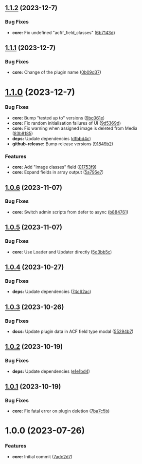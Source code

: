 ## [1.1.2](https://github.com/lexo-ch/acf-image-focus/compare/v1.1.1...v1.1.2) (2023-12-7)


### Bug Fixes

* **core:** Fix undefined "acfif_field_classes" ([6b7143d](https://github.com/lexo-ch/acf-image-focus/commit/6b7143d32e67463f6f17a1053717a2a58e912ec5))

## [1.1.1](https://github.com/lexo-ch/acf-image-focus/compare/v1.1.0...v1.1.1) (2023-12-7)


### Bug Fixes

* **core:** Change of the plugin name ([0b09d37](https://github.com/lexo-ch/acf-image-focus/commit/0b09d37839f08ec7fccfd7f66cf36eed52b655bd))

# [1.1.0](https://github.com/lexo-ch/acf-image-focus/compare/v1.0.6...v1.1.0) (2023-12-7)


### Bug Fixes

* **core:** Bump "tested up to" versions ([9bc061e](https://github.com/lexo-ch/acf-image-focus/commit/9bc061e231fb08d9af2a5f7214175a2ab6f1213d))
* **core:** Fix random initialisation failures of UI ([9d5369d](https://github.com/lexo-ch/acf-image-focus/commit/9d5369d87c89417fc244f72feeb647b683691fb9))
* **core:** Fix warning when assigned image is deleted from Media ([83b8185](https://github.com/lexo-ch/acf-image-focus/commit/83b818500daf3c644e0c8333461b1313cae894b9))
* **deps:** Update dependencies ([dfbbd4c](https://github.com/lexo-ch/acf-image-focus/commit/dfbbd4c2be8b681f9afb02c9d81b3daf73b46cc0))
* **github-release:** Bump release versions ([91849b2](https://github.com/lexo-ch/acf-image-focus/commit/91849b2cf51d2eee290fcbe233fafd2fd0ebdc58))


### Features

* **core:** Add "Image classes" field ([01753f9](https://github.com/lexo-ch/acf-image-focus/commit/01753f9e0b2abdb92b15a9e394d2cfdc5271ca96))
* **core:** Expand fields in array output ([5a795e7](https://github.com/lexo-ch/acf-image-focus/commit/5a795e7f95cde6d3da6c914148b937d2a9bc18c0))

## [1.0.6](https://github.com/lexo-ch/acf-image-focus/compare/v1.0.5...v1.0.6) (2023-11-07)


### Bug Fixes

* **core:** Switch admin scripts from defer to async ([b884761](https://github.com/lexo-ch/acf-image-focus/commit/b884761f2eb3ffa8d6be2f0f48d3036bbfb4d590))

## [1.0.5](https://github.com/lexo-ch/acf-image-focus/compare/v1.0.4...v1.0.5) (2023-11-07)


### Bug Fixes

* **core:** Use Loader and Updater directly ([5d3bb5c](https://github.com/lexo-ch/acf-image-focus/commit/5d3bb5cb921fc71be6cc32b1571ae00ae7021e7e))

## [1.0.4](https://github.com/lexo-ch/acf-image-focus/compare/v1.0.3...v1.0.4) (2023-10-27)


### Bug Fixes

* **deps:** Update dependencies ([74c62ac](https://github.com/lexo-ch/acf-image-focus/commit/74c62acfdefe2231fbea2e1802dc51112a647f5b))

## [1.0.3](https://github.com/lexo-ch/acf-image-focus/compare/v1.0.2...v1.0.3) (2023-10-26)


### Bug Fixes

* **docs:** Update plugin data in ACF field type modal ([55294b7](https://github.com/lexo-ch/acf-image-focus/commit/55294b7260b335f08a0b04435d232cb8e565c66e))

## [1.0.2](https://github.com/lexo-ch/acf-image-focus/compare/v1.0.1...v1.0.2) (2023-10-19)


### Bug Fixes

* **deps:** Update dependencies ([e1e1bd4](https://github.com/lexo-ch/acf-image-focus/commit/e1e1bd4b17a687968365bfd06e2c4bb2f0a84cb2))

## [1.0.1](https://github.com/lexo-ch/acf-image-focus/compare/v1.0.0...v1.0.1) (2023-10-19)


### Bug Fixes

* **core:** Fix fatal error on plugin deletion ([7ba7c5b](https://github.com/lexo-ch/acf-image-focus/commit/7ba7c5b8b1841efc96eab73d96ef1c0435223bf1))

# 1.0.0 (2023-07-26)


### Features

* **core:** Initial commit ([7adc2d7](https://github.com/lexo-ch/acf-image-focus/commit/7adc2d7d4c4b69800ac9e6a293e7035aae385b8f))
